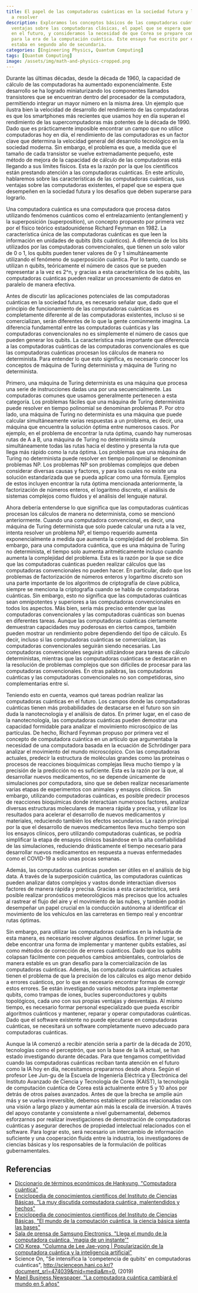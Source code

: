 ```yaml
---
title: El papel de las computadoras cuánticas en la sociedad futura y los desafíos
  a resolver
description: Exploramos los conceptos básicos de las computadoras cuánticas y sus
  ventajas sobre las computadoras clásicas, el papel que se espera que desempeñen
  en el futuro, y consideramos la necesidad de que Corea se prepare con anticipación
  para la era de la computación cuántica. Este ensayo fue escrito por el autor cuando
  estaba en segundo año de secundaria.
categories: [Engineering Physics, Quantum Computing]
tags: [Quantum Computing]
image: /assets/img/math-and-physics-cropped.png
---
```

Durante las últimas décadas, desde la década de 1960, la capacidad de cálculo de las computadoras ha aumentado exponencialmente. Este desarrollo se ha logrado miniaturizando los componentes llamados transistores que se encuentran dentro del procesador de la computadora, permitiendo integrar un mayor número en la misma área. Un ejemplo que ilustra bien la velocidad de desarrollo del rendimiento de las computadoras es que los smartphones más recientes que usamos hoy en día superan el rendimiento de las supercomputadoras más potentes de la década de 1990. Dado que es prácticamente imposible encontrar un campo que no utilice computadoras hoy en día, el rendimiento de las computadoras es un factor clave que determina la velocidad general del desarrollo tecnológico en la sociedad moderna. Sin embargo, el problema es que, a medida que el tamaño de cada transistor se vuelve extremadamente pequeño, este método de mejora de la capacidad de cálculo de las computadoras está llegando a sus límites físicos. Esta es la razón por la que los científicos están prestando atención a las computadoras cuánticas. En este artículo, hablaremos sobre las características de las computadoras cuánticas, sus ventajas sobre las computadoras existentes, el papel que se espera que desempeñen en la sociedad futura y los desafíos que deben superarse para lograrlo.

Una computadora cuántica es una computadora que procesa datos utilizando fenómenos cuánticos como el entrelazamiento (entanglement) y la superposición (superposition), un concepto propuesto por primera vez por el físico teórico estadounidense Richard Feynman en 1982.
La característica única de las computadoras cuánticas es que leen la información en unidades de qubits (bits cuánticos). A diferencia de los bits utilizados por las computadoras convencionales, que tienen un solo valor de 0 o 1, los qubits pueden tener valores de 0 y 1 simultáneamente utilizando el fenómeno de superposición cuántica. Por lo tanto, cuando se utilizan n qubits, teóricamente el número de casos que se pueden representar a la vez es 2^n, y gracias a esta característica de los qubits, las computadoras cuánticas pueden realizar un procesamiento de datos en paralelo de manera efectiva.

Antes de discutir las aplicaciones potenciales de las computadoras cuánticas en la sociedad futura, es necesario señalar que, dado que el principio de funcionamiento de las computadoras cuánticas es completamente diferente al de las computadoras existentes, incluso si se comercializan, serán diferentes de lo que la gente comúnmente imagina. La diferencia fundamental entre las computadoras cuánticas y las computadoras convencionales no es simplemente el número de casos que pueden generar los qubits. La característica más importante que diferencia a las computadoras cuánticas de las computadoras convencionales es que las computadoras cuánticas procesan los cálculos de manera no determinista. Para entender lo que esto significa, es necesario conocer los conceptos de máquina de Turing determinista y máquina de Turing no determinista.

Primero, una máquina de Turing determinista es una máquina que procesa una serie de instrucciones dadas una por una secuencialmente. Las computadoras comunes que usamos generalmente pertenecen a esta categoría. Los problemas fáciles que una máquina de Turing determinista puede resolver en tiempo polinomial se denominan problemas P.
Por otro lado, una máquina de Turing no determinista es una máquina que puede calcular simultáneamente varias respuestas a un problema, es decir, una máquina que encuentra la solución óptima entre numerosos casos. Por ejemplo, en el problema de encontrar la ruta óptima, cuando hay numerosas rutas de A a B, una máquina de Turing no determinista simula simultáneamente todas las rutas hacia el destino y presenta la ruta que llega más rápido como la ruta óptima. Los problemas que una máquina de Turing no determinista puede resolver en tiempo polinomial se denominan problemas NP.
Los problemas NP son problemas complejos que deben considerar diversas causas y factores, y para los cuales no existe una solución estandarizada que se pueda aplicar como una fórmula. Ejemplos de estos incluyen encontrar la ruta óptima mencionada anteriormente, la factorización de números enteros, el logaritmo discreto, el análisis de sistemas complejos como fluidos y el análisis del lenguaje natural.

Ahora debería entenderse lo que significa que las computadoras cuánticas procesan los cálculos de manera no determinista, como se mencionó anteriormente. Cuando una computadora convencional, es decir, una máquina de Turing determinista que solo puede calcular una ruta a la vez, intenta resolver un problema NP, el tiempo requerido aumenta exponencialmente a medida que aumenta la complejidad del problema. Sin embargo, para una computadora cuántica, que es una máquina de Turing no determinista, el tiempo solo aumenta aritméticamente incluso cuando aumenta la complejidad del problema. Esta es la razón por la que se dice que las computadoras cuánticas pueden realizar cálculos que las computadoras convencionales no pueden hacer. En particular, dado que los problemas de factorización de números enteros y logaritmo discreto son una parte importante de los algoritmos de criptografía de clave pública, siempre se menciona la criptografía cuando se habla de computadoras cuánticas.
Sin embargo, esto no significa que las computadoras cuánticas sean omnipotentes y superiores a las computadoras convencionales en todos los aspectos. Más bien, sería más preciso entender que las computadoras convencionales y las computadoras cuánticas son buenas en diferentes tareas. Aunque las computadoras cuánticas ciertamente demuestran capacidades muy poderosas en ciertos campos, también pueden mostrar un rendimiento pobre dependiendo del tipo de cálculo. Es decir, incluso si las computadoras cuánticas se comercializan, las computadoras convencionales seguirán siendo necesarias.
Las computadoras convencionales seguirán utilizándose para tareas de cálculo deterministas, mientras que las computadoras cuánticas se destacarán en la resolución de problemas complejos que son difíciles de procesar para las computadoras convencionales. En otras palabras, las computadoras cuánticas y las computadoras convencionales no son competidoras, sino complementarias entre sí.

Teniendo esto en cuenta, veamos qué tareas podrían realizar las computadoras cuánticas en el futuro. Los campos donde las computadoras cuánticas tienen más probabilidades de destacarse en el futuro son sin duda la nanotecnología y el análisis de datos. En primer lugar, en el caso de la nanotecnología, las computadoras cuánticas pueden demostrar una capacidad formidable para analizar el movimiento microscópico de las partículas. De hecho, Richard Feynman propuso por primera vez el concepto de computadora cuántica en un artículo que argumentaba la necesidad de una computadora basada en la ecuación de Schrödinger para analizar el movimiento del mundo microscópico.
Con las computadoras actuales, predecir la estructura de moléculas grandes como las proteínas o procesos de reacciones bioquímicas complejas lleva mucho tiempo y la precisión de la predicción no es suficiente. Esta es la razón por la que, al desarrollar nuevos medicamentos, no se depende únicamente de simulaciones por computadora, sino que se deben realizar necesariamente varias etapas de experimentos con animales y ensayos clínicos. Sin embargo, utilizando computadoras cuánticas, es posible predecir procesos de reacciones bioquímicas donde interactúan numerosos factores, analizar diversas estructuras moleculares de manera rápida y precisa, y utilizar los resultados para acelerar el desarrollo de nuevos medicamentos y materiales, reduciendo también los efectos secundarios. La razón principal por la que el desarrollo de nuevos medicamentos lleva mucho tiempo son los ensayos clínicos, pero utilizando computadoras cuánticas, se podría simplificar la etapa de ensayos clínicos basándose en la alta confiabilidad de las simulaciones, reduciendo drásticamente el tiempo necesario para desarrollar nuevos medicamentos en respuesta a nuevas enfermedades como el COVID-19 a solo unas pocas semanas.

Además, las computadoras cuánticas pueden ser útiles en el análisis de big data. A través de la superposición cuántica, las computadoras cuánticas pueden analizar datos complejos y vastos donde interactúan diversos factores de manera rápida y precisa. Gracias a esta característica, será posible realizar pronósticos meteorológicos más precisos que los actuales al rastrear el flujo del aire y el movimiento de las nubes, y también podrán desempeñar un papel crucial en la conducción autónoma al identificar el movimiento de los vehículos en las carreteras en tiempo real y encontrar rutas óptimas.

Sin embargo, para utilizar las computadoras cuánticas en la industria de esta manera, es necesario resolver algunos desafíos. En primer lugar, se debe encontrar una forma de implementar y mantener qubits estables, así como métodos de corrección de errores cuánticos. Dado que los qubits colapsan fácilmente con pequeños cambios ambientales, controlarlos de manera estable es un gran desafío para la comercialización de las computadoras cuánticas. Además, las computadoras cuánticas actuales tienen el problema de que la precisión de los cálculos es algo menor debido a errores cuánticos, por lo que es necesario encontrar formas de corregir estos errores. Se están investigando varios métodos para implementar qubits, como trampas de iones, bucles superconductores y qubits topológicos, cada uno con sus propias ventajas y desventajas.
Al mismo tiempo, es necesario formar personal especializado que pueda escribir algoritmos cuánticos y mantener, reparar y operar computadoras cuánticas. Dado que el software existente no puede ejecutarse en computadoras cuánticas, se necesitará un software completamente nuevo adecuado para computadoras cuánticas.

Aunque la IA comenzó a recibir atención seria a partir de la década de 2010, tecnologías como el perceptrón, que son la base de la IA actual, se han estado investigando durante décadas. Para que tengamos competitividad cuando las computadoras cuánticas reciban tanta atención en el futuro como la IA hoy en día, necesitamos prepararnos desde ahora.
Según el profesor Lee Jun-gu de la Escuela de Ingeniería Eléctrica y Electrónica del Instituto Avanzado de Ciencia y Tecnología de Corea (KAIST), la tecnología de computación cuántica de Corea está actualmente entre 5 y 10 años por detrás de otros países avanzados. Antes de que la brecha se amplíe aún más y se vuelva irreversible, debemos establecer políticas relacionadas con una visión a largo plazo y aumentar aún más la escala de inversión. A través del apoyo constante y consistente a nivel gubernamental, debemos esforzarnos por realizar investigaciones de demostración de computadoras cuánticas y asegurar derechos de propiedad intelectual relacionados con el software. Para lograr esto, será necesario un intercambio de información suficiente y una cooperación fluida entre la industria, los investigadores de ciencias básicas y los responsables de la formulación de políticas gubernamentales.

## Referencias
- [Diccionario de términos económicos de Hankyung, "Computadora cuántica"](https://dic.hankyung.com/economy/view/?seq=11787)
- [Enciclopedia de conocimientos científicos del Instituto de Ciencias Básicas, "La muy discutida computadora cuántica, malentendidos y hechos"](https://www.ibs.re.kr/cop/bbs/BBSMSTR_000000000901/selectBoardArticle.do?nttId=14100)
- [Enciclopedia de conocimientos científicos del Instituto de Ciencias Básicas, "El mundo de la computación cuántica, la ciencia básica sienta las bases"](https://www.ibs.re.kr/cop/bbs/BBSMSTR_000000000901/selectBoardArticle.do?nttId=14274)
- [Sala de prensa de Samsung Electronics, "Llega el mundo de la computadora cuántica, 'magia de un instante'"](https://news.samsung.com/kr/찰나의-마법-양자컴퓨터-세계가-온다)
- [CIO Korea, "Columna de Lee Jae-yong \| Popularización de la computadora cuántica y la inteligencia artificial"](https://www.ciokorea.com/news/38257)
- Science On, "Se intensifica la 'competencia de qubits' en computadoras cuánticas", http://scienceon.hani.co.kr/?document_srl=474039&mid=media&m=0, (2019)
- [Maeil Business Newspaper, "La computadora cuántica cambiará el mundo en 5 años"](https://www.mk.co.kr/news/business/view/2018/08/515351/)
